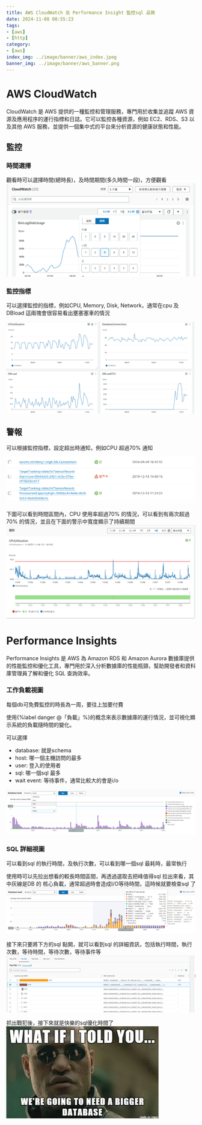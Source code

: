 ```yaml
---
title: AWS CloudWatch 及 Performance Insight 監控sql 品質
date: 2024-11-08 08:55:23
tags:
- [aws]
- [http]
category:
- [aws]
index_img: ../image/banner/aws_index.jpeg
banner_img: ../image/banner/aws_banner.png
---
```


# AWS CloudWatch

CloudWatch 是 AWS 提供的一種監控和管理服務，專門用於收集並追蹤 AWS 資源及應用程序的運行指標和日誌。它可以監控各種資源，例如 EC2、RDS、S3 以及其他 AWS 服務，並提供一個集中式的平台來分析資源的健康狀態和性能。
## 監控

### 時間選擇

觀看時可以選擇時間(總時長)，及時間期間(多久時間一段)，方便觀看
![cloud_watch_time.png](..%2Fimage%2Faws%2Fcloud_watch_time.png)

### 監控指標

可以選擇監控的指標，例如CPU, Memory, Disk, Network，通常在cpu 及 DBload 這兩塊會很容易看出壅塞塞車的情況

![cloud_watch_metric.png](..%2Fimage%2Faws%2Fcloud_watch_metric.png)

## 警報
可以根據監控指標，設定超出時通知，例如CPU 超過70% 通知

![cloud_watch_alert.png](..%2Fimage%2Faws%2Fcloud_watch_alert.png)

下圖可以看到時間區間內，CPU 使用率超過70% 的情況，可以看到有兩次超過70% 的情況，並且在下面的警示中寬度顯示了持續期間
![cloud_watch_alert_2.png](..%2Fimage%2Faws%2Fcloud_watch_alert_2.png)

# Performance Insights
Performance Insights 是 AWS 為 Amazon RDS 和 Amazon Aurora 數據庫提供的性能監控和優化工具，專門用於深入分析數據庫的性能瓶頸，幫助開發者和資料庫管理員了解和優化 SQL 查詢效率。

### 工作負載視圖

<p class="note note-warning">每個db可免費監控的時長為一周，要往上加要付費</p>
使用{%label danger @「負載」%}的概念來表示數據庫的運行情況，並可視化顯示系統的負載隨時間的變化。

可以選擇
- database: 就是schema
- host: 哪一個主機訪問的最多
- user: 登入的使用者
- sql: 哪一個sql 最多
- wait event: 等待事件，通常比較大的會是i/o

![performance_insight.png](..%2Fimage%2Faws%2Fperformance_insight.png)

### SQL 詳細視圖

可以看到sql 的執行時間，及執行次數，可以看到哪一個sql 最耗時，最常執行

使用時可以先拉出想看的較長時間區間，再透過選取去把峰值得sql 拉出來看，其中灰線是DB 的 核心負載，通常超過時會造成I/O等待時間，這時候就要檢查sql 了
![performance_insight_time.gif](..%2Fimage%2Faws%2Fperformance_insight_time.gif)

接下來只要將下方的sql 點開，就可以看到sql 的詳細資訊，包括執行時間，執行次數，等待時間，等待次數，等待事件等
![performance_insight_sql_list.png](..%2Fimage%2Faws%2Fperformance_insight_sql_list.png)

抓出戰犯後，接下來就是快樂的sql優化時間了
![BIGGER _DATABASE.png](..%2Fimage%2FBIGGER%20_DATABASE.png)